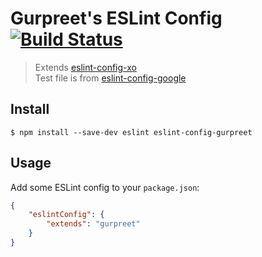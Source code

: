 # Gurpreet's ESLint Config [![Build Status](https://travis-ci.org/gurpreetatwal/eslint-config-gurpreet.svg?branch=master)](https://travis-ci.org/gurpreetatwal/eslint-config-gurpreet)

> Extends [eslint-config-xo](https://github.com/sindresorhus/esliant-config-xo)<br>
> Test file is from [eslint-config-google](https://github.com/google/eslint-config-google/) 

## Install

```
$ npm install --save-dev eslint eslint-config-gurpreet
```


## Usage

Add some ESLint config to your `package.json`:

```json
{
	"eslintConfig": {
		"extends": "gurpreet"
	}
}
```